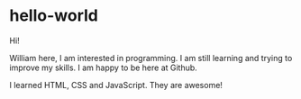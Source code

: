 # hello-world

Hi!

William here, I am interested in programming. I am still learning and trying to improve my skills.
I am happy to be here at Github.

I learned HTML, CSS and JavaScript. They are awesome!
